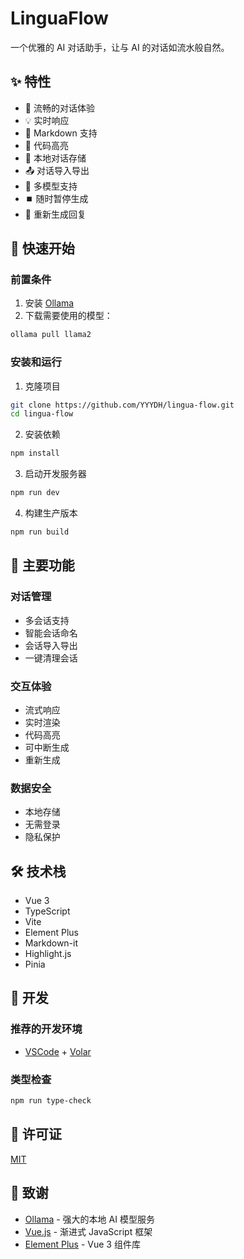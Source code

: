 # LinguaFlow

一个优雅的 AI 对话助手，让与 AI 的对话如流水般自然。

## ✨ 特性

- 🌊 流畅的对话体验
- 💡 实时响应
- 📝 Markdown 支持
- 🎨 代码高亮
- 💾 本地对话存储
- 📤 对话导入导出
- 🔄 多模型支持
- ⏹️ 随时暂停生成
- 🔁 重新生成回复

## 🚀 快速开始

### 前置条件

1. 安装 [Ollama](https://ollama.ai)
2. 下载需要使用的模型：
```bash
ollama pull llama2
```

### 安装和运行

1. 克隆项目
```bash
git clone https://github.com/YYYDH/lingua-flow.git
cd lingua-flow
```

2. 安装依赖
```bash
npm install
```

3. 启动开发服务器
```bash
npm run dev
```

4. 构建生产版本
```bash
npm run build
```

## 🎯 主要功能

### 对话管理
- 多会话支持
- 智能会话命名
- 会话导入导出
- 一键清理会话

### 交互体验
- 流式响应
- 实时渲染
- 代码高亮
- 可中断生成
- 重新生成

### 数据安全
- 本地存储
- 无需登录
- 隐私保护

## 🛠️ 技术栈

- Vue 3
- TypeScript
- Vite
- Element Plus
- Markdown-it
- Highlight.js
- Pinia

## 📝 开发

### 推荐的开发环境

- [VSCode](https://code.visualstudio.com/) + [Volar](https://marketplace.visualstudio.com/items?itemName=Vue.volar)

### 类型检查
```bash
npm run type-check
```

## 📄 许可证

[MIT](LICENSE)

## 🙏 致谢

- [Ollama](https://ollama.ai) - 强大的本地 AI 模型服务
- [Vue.js](https://vuejs.org) - 渐进式 JavaScript 框架
- [Element Plus](https://element-plus.org) - Vue 3 组件库
